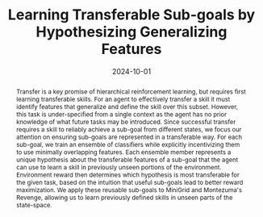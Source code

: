 ---
title: "Learning Transferable Sub-goals by Hypothesizing Generalizing Features"
authors:
- Anita De Mello Koch
- Akhil Bagaria
- Bingnan Huo
- Cameron Allen
- Zhiyuan Zhou
- George Konidaris
date: 2024-10-01
doi: ""

publishDate: 2024-10-01

publication_types: ["1"]

publication: "International Conference on Learning Representations"
publication_short: "ICLR"

abstract: |
  Transfer is a key promise of hierarchical reinforcement learning, but requires first learning transferable skills. For an agent to effectively transfer a skill it must identify features that generalize and define the skill over this subset. However, this task is under-specified from a single context as the agent has no prior knowledge of what future tasks may be introduced. Since successful transfer requires a skill to reliably achieve a sub-goal from different states, we focus our attention on ensuring sub-goals are represented in a transferable way. For each sub-goal, we train an ensemble of classifiers while explicitly incentivizing them to use minimally overlapping features. Each ensemble member represents a unique hypothesis about the transferable features of a sub-goal that the agent can use to learn a skill in previously unseen portions of the environment. Environment reward then determines which hypothesis is most transferable for the given task, based on the intuition that useful sub-goals lead to better reward maximization. We apply these reusable sub-goals to MiniGrid and Montezuma's Revenge, allowing us to learn previously defined skills in unseen parts of the state-space.

summary: We use a diverse ensemble to generalize a given sub-goal to relearn previously discovered skills.

tags:
- Reinforcement Learning
- Feature Learning
- Transfer Learning
- Hierarchical Reinforcement Learning
- Skill Learning

featured: true

links:
- name: Lab
  url: http://irl.cs.brown.edu/
url_pdf: 'publication/2025-iclr-portable-options/paper.pdf'
url_code: 'https://github.com/AnitadeMelloKoch/portable_options'
url_dataset: ''
url_poster: ''
url_project: ''
url_slides: ''
url_source: ''
url_video: ''
---